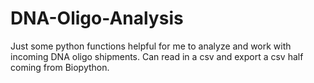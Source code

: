 # DNA-Oligo-Analysis

Just some python functions helpful for me to analyze and work with incoming DNA oligo shipments. Can read in a csv and export a csv half coming from Biopython. 


